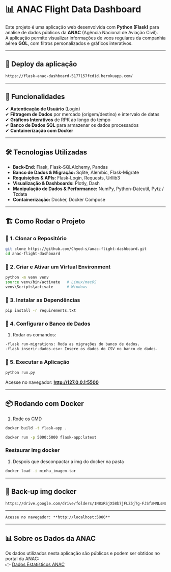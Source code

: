 # 📊 ANAC Flight Data Dashboard

Este projeto é uma aplicação web desenvolvida com **Python (Flask)** para análise de dados públicos da **ANAC** (Agência Nacional de Aviação Civil).  
A aplicação permite visualizar informações de voos regulares da companhia aérea **GOL**, com filtros personalizados e gráficos interativos.


---
## 🔹 Deploy da aplicação

```sh
https://flask-anac-dashboard-5177157fcd1d.herokuapp.com/
```
---
## 🚀 Funcionalidades

✔ **Autenticação de Usuário** (Login)  
✔ **Filtragem de Dados** por mercado (origem/destino) e intervalo de datas  
✔ **Gráficos Interativos** de RPK ao longo do tempo  
✔ **Banco de Dados SQL** para armazenar os dados processados  
✔ **Containerização com Docker**  

---

## 🛠️ Tecnologias Utilizadas

- **Back-End:** Flask, Flask-SQLAlchemy, Pandas  
- **Banco de Dados & Migração:** Sqlite, Alembic, Flask-Migrate
- **Requisições & APIs:** Flask-Login, Requests, Urllib3 
- **Visualização & Dashboards:**  Plotly, Dash 
- **Manipulação de Dados & Performance:**  NumPy, Python-Dateutil, Pytz / Tzdata
- **Containerização:** Docker, Docker Compose  

---

## 🏗️ Como Rodar o Projeto

### 🔹 1. Clonar o Repositório
```sh
git clone https://github.com/Chyod-s/anac-flight-dashboard.git
cd anac-flight-dashboard
```

### 🔹 2. Criar e Ativar um Virtual Environment
```sh
python -m venv venv
source venv/bin/activate   # Linux/macOS
venv\Scripts\activate      # Windows
```

### 🔹 3. Instalar as Dependências
```sh
pip install -r requirements.txt
```

### 🔹 4. Configurar o Banco de Dados
1. Rodar os comandos:
```sh
-flask run-migrations: Roda as migrações do banco de dados.
-flask inserir-dados-csv: Insere os dados do CSV no banco de dados.
```

### 🔹 5. Executar a Aplicação
```sh
python run.py
```
Acesse no navegador: **http://127.0.0.1:5500**

---

## 📦 Rodando com Docker
1. Rode os CMD

```sh
docker build -t flask-app .

docker run -p 5000:5000 flask-app:latest
```

### Restaurar img docker
1. Despois que desconpactar a img do docker  na pasta

```sh
docker load -i minha_imagem.tar

```

---
## 🔹 Back-up img docker

```sh
https://drive.google.com/drive/folders/1N8xRSjX58b7jFLZ5jTg-FJSfaMNLsNLZ?usp=sharing
```
---

```
Acesse no navegador: **http://localhost:5000**
```

---



## 📊 Sobre os Dados da ANAC

Os dados utilizados nesta aplicação são públicos e podem ser obtidos no portal da ANAC:  
👉 [Dados Estatísticos ANAC](https://sistemas.anac.gov.br/dadosabertos/Voos%20e%20opera%C3%A7%C3%B5es%20a%C3%A9reas/Dados%20Estat%C3%ADsticos%20do%20Transporte%20A%C3%A9reo/)

